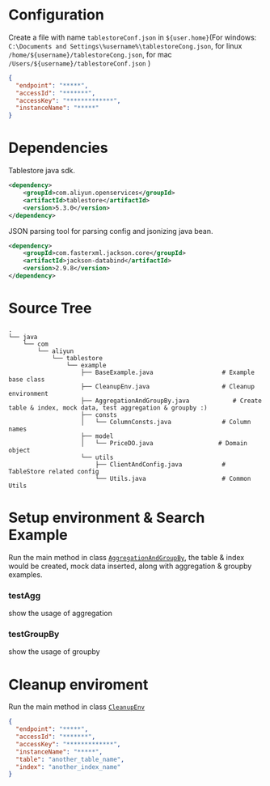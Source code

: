 # Configuration
Create a file with name `tablestoreConf.json` in `${user.home}`(For windows: `C:\Documents and Settings\%username%\tablestoreCong.json`, for linux `/home/${username}/tablestoreCong.json`, for mac `/Users/${username}/tablestoreConf.json` )
```json
{
  "endpoint": "*****",
  "accessId": "*******",
  "accessKey": "*************",
  "instanceName": "*****"
}
```

# Dependencies
Tablestore java sdk.
```xml
<dependency>
    <groupId>com.aliyun.openservices</groupId>
    <artifactId>tablestore</artifactId>
    <version>5.3.0</version>
</dependency>
```
 
JSON parsing tool for parsing config and jsonizing java bean.
```xml
<dependency>
    <groupId>com.fasterxml.jackson.core</groupId>
    <artifactId>jackson-databind</artifactId>
    <version>2.9.8</version>
</dependency>
```

# Source Tree
```text
.
└── java
    └── com
        └── aliyun
            └── tablestore
                └── example
                    ├── BaseExample.java                   # Example base class
                    ├── CleanupEnv.java                    # Cleanup environment
                    ├── AggregationAndGroupBy.java            # Create table & index, mock data, test aggregation & groupby :)
                    ├── consts
                    │   └── ColumnConsts.java              # Column names
                    ├── model
                    │   └── PriceDO.java                  # Domain object
                    └── utils
                        ├── ClientAndConfig.java           # TableStore related config
                        └── Utils.java                     # Common Utils
```

# Setup environment & Search Example
Run the main method in class  [`AggregationAndGroupBy`](src/main/java/com/aliyun/tablestore/example/AggregationAndGroupBy.java), the table & index would be created, mock data inserted, along with aggregation & groupby examples.

### testAgg
show the usage of aggregation
### testGroupBy
show the usage of groupby

# Cleanup enviroment
Run the main method in class [`CleanupEnv`](src/main/java/com/aliyun/tablestore/example/CleanupEnv.java)
```json
{
  "endpoint": "*****",
  "accessId": "*******",
  "accessKey": "*************",
  "instanceName": "*****",
  "table": "another_table_name",
  "index": "another_index_name"
}
```